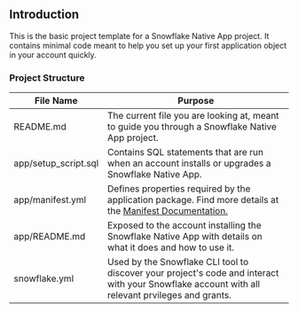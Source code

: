 ## Introduction

This is the basic project template for a Snowflake Native App project. It contains minimal code meant to help you set up your first application object in your account quickly.

### Project Structure

| File Name            | Purpose                                                                                                                                                                                 |
| -------------------- | --------------------------------------------------------------------------------------------------------------------------------------------------------------------------------------- |
| README.md            | The current file you are looking at, meant to guide you through a Snowflake Native App project.                                                                                         |
| app/setup_script.sql | Contains SQL statements that are run when an account installs or upgrades a Snowflake Native App.                                                                                       |
| app/manifest.yml     | Defines properties required by the application package. Find more details at the [Manifest Documentation.](https://docs.snowflake.com/en/developer-guide/native-apps/creating-manifest) |
| app/README.md        | Exposed to the account installing the Snowflake Native App with details on what it does and how to use it.                                                                              |
| snowflake.yml        | Used by the Snowflake CLI tool to discover your project's code and interact with your Snowflake account with all relevant prvileges and grants.                                         |
